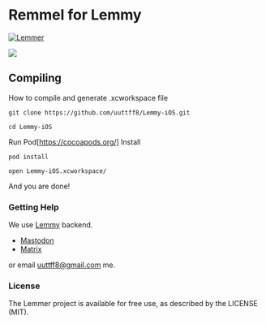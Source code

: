 # Remmel for Lemmy

[![Lemmer](https://uuttff8.github.io/static/imgs/App_Store_Badge_135x40.svg)](https://apps.apple.com/us/app/lemmer-client-for-lemmy/id1547988171)

![](/design/LemmerScreens-1.png  "")

## Compiling 
How to compile and generate .xcworkspace file

 `git clone https://github.com/uuttff8/Lemmy-iOS.git`   
 
 `cd Lemmy-iOS`
   
 Run Pod[https://cocoapods.org/] Install
 
 `pod install`
 
 `open Lemmy-iOS.xcworkspace/`


And you are done!

### Getting Help 
We use [Lemmy](https://github.com/LemmyNet/lemmy/) backend. 

- [Mastodon](https://mastodon.social/@LemmyDev)
- [Matrix](https://matrix.to/#/#lemmy:matrix.org)

or email uuttff8@gmail.com me.

### License 
The Lemmer project is available for free use, as described by the LICENSE (MIT).

